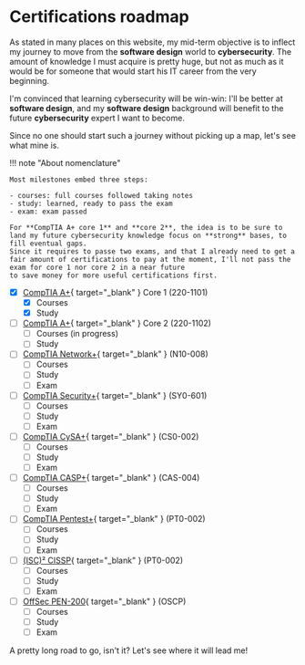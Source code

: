 # Certifications roadmap

As stated in many places on this website, my mid-term objective is to inflect my journey to move from
the **software design** world to **cybersecurity**. The amount of knowledge I must acquire is pretty huge,
but not as much as it would be for someone that would start his IT career from the very beginning.

I'm convinced that learning cybersecurity will be win-win: I'll be better at **software design**, and my **software design** background
will benefit to the future **cybersecurity** expert I want to become.

Since no one should start such a journey without picking up a map, let's see what mine is.

!!! note "About nomenclature"

    Most milestones embed three steps: 

    - courses: full courses followed taking notes
    - study: learned, ready to pass the exam
    - exam: exam passed

    For **CompTIA A+ core 1** and **core 2**, the idea is to be sure to land my future cybersecurity knowledge focus on **strong** bases, to fill eventual gaps.
    Since it requires to passe two exams, and that I already need to get a fair amount of certifications to pay at the moment, I'll not pass the exam for core 1 nor core 2 in a near future
    to save money for more useful certifications first.

- [x] [CompTIA A+](https://www.comptia.org/certifications/a){ target="_blank" } Core 1 (220-1101)
    - [x] Courses
    - [x] Study
- [ ] [CompTIA A+](https://www.comptia.org/certifications/a){ target="_blank" } Core 2 (220-1102)
    - [ ] Courses (in progress)
    - [ ] Study
- [ ] [CompTIA Network+](https://www.comptia.org/certifications/network){ target="_blank" } (N10-008)
    - [ ] Courses
    - [ ] Study
    - [ ] Exam
- [ ] [CompTIA Security+](https://www.comptia.org/certifications/security){ target="_blank" } (SY0-601)
    - [ ] Courses
    - [ ] Study
    - [ ] Exam
- [ ] [CompTIA CySA+](https://www.comptia.org/certifications/cybersecurity-analyst){ target="_blank" } (CS0-002)
    - [ ] Courses
    - [ ] Study
    - [ ] Exam
- [ ] [CompTIA CASP+](https://www.comptia.org/certifications/comptia-advanced-security-practitioner){ target="_blank" } (CAS-004)
    - [ ] Courses
    - [ ] Study
    - [ ] Exam
- [ ] [CompTIA Pentest+](https://www.comptia.org/certifications/pentest){ target="_blank" } (PT0-002)
    - [ ] Courses
    - [ ] Study
    - [ ] Exam
- [ ] [(ISC)² CISSP](https://www.isc2.org/Certifications/CISSP){ target="_blank" } (PT0-002)
    - [ ] Courses
    - [ ] Study
    - [ ] Exam
- [ ] [OffSec PEN-200](https://www.offsec.com/courses/pen-200){ target="_blank" } (OSCP)
    - [ ] Courses
    - [ ] Study
    - [ ] Exam

A pretty long road to go, isn't it? Let's see where it will lead me!